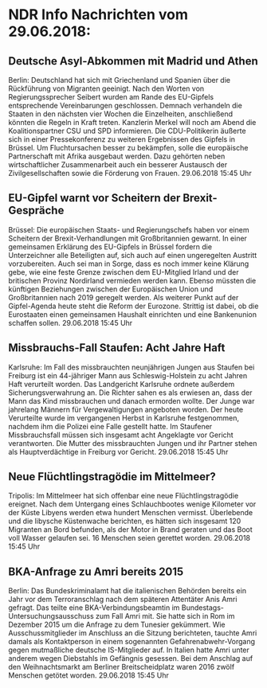 # NDR Info Nachrichten vom 29.06.2018:


## Deutsche Asyl-Abkommen mit Madrid und Athen
Berlin: Deutschland hat sich mit Griechenland und Spanien über die Rückführung von Migranten geeinigt. Nach den Worten von Regierungssprecher Seibert wurden am Rande des EU-Gipfels entsprechende Vereinbarungen geschlossen. Demnach verhandeln die Staaten in den nächsten vier Wochen die Einzelheiten, anschließend könnten die Regeln in Kraft treten. Kanzlerin Merkel will noch am Abend die Koalitionspartner CSU und SPD informieren. Die CDU-Politikerin äußerte sich in einer Pressekonferenz zu weiteren Ergebnissen des Gipfels in Brüssel. Um Fluchtursachen besser zu bekämpfen, solle die europäische Partnerschaft mit Afrika ausgebaut werden. Dazu gehörten neben wirtschaftlicher Zusammenarbeit auch ein besserer Austausch der Zivilgesellschaften sowie die Förderung von Frauen. 29.06.2018 15:45 Uhr 

## EU-Gipfel warnt vor Scheitern der Brexit-Gespräche
Brüssel: Die europäischen Staats- und Regierungschefs haben vor einem Scheitern der Brexit-Verhandlungen mit Großbritannien gewarnt. In einer gemeinsamen Erklärung des EU-Gipfels in Brüssel fordern die Unterzeichner alle Beteiligten auf, sich auch auf einen ungeregelten Austritt vorzubereiten. Auch sei man in Sorge, dass es noch immer keine Klärung gebe, wie eine feste Grenze zwischen dem EU-Mitglied Irland und der britischen Provinz Nordirland vermieden werden kann. Ebenso müssten die künftigen Beziehungen zwischen der Europäischen Union und Großbritannien nach 2019 geregelt werden. Als weiterer Punkt auf der Gipfel-Agenda heute steht die Reform der Eurozone. Strittig ist dabei, ob die Eurostaaten einen gemeinsamen Haushalt einrichten und eine Bankenunion schaffen sollen. 29.06.2018 15:45 Uhr 

## Missbrauchs-Fall Staufen: Acht Jahre Haft
Karlsruhe: Im Fall des missbrauchten neunjährigen Jungen aus Staufen bei Freiburg ist ein 44-jähriger Mann aus Schleswig-Holstein zu acht Jahren Haft verurteilt worden. Das Landgericht Karlsruhe ordnete außerdem Sicherungsverwahrung an. Die Richter sahen es als erwiesen an, dass der Mann das Kind missbrauchen und danach ermorden wollte. Der Junge war jahrelang Männern für Vergewaltigungen angeboten worden. Der heute Verurteilte wurde im vergangenen Herbst in Karlsruhe festgenommen, nachdem ihm die Polizei eine Falle gestellt hatte. Im Staufener Missbrauchsfall müssen sich insgesamt acht Angeklagte vor Gericht verantworten. Die Mutter des missbrauchten Jungen und ihr Partner stehen als Hauptverdächtige in Freiburg vor Gericht. 29.06.2018 15:45 Uhr 

## Neue Flüchtlingstragödie im Mittelmeer?
Tripolis: Im Mittelmeer hat sich offenbar eine neue Flüchtlingstragödie ereignet. Nach dem Untergang eines Schlauchbootes wenige Kilometer vor der Küste Libyens werden etwa hundert Menschen vermisst. Überlebende und die libysche Küstenwache berichten, es hätten sich insgesamt 120 Migranten an Bord befunden, als der Motor in Brand geraten und das Boot voll Wasser gelaufen sei. 16 Menschen seien gerettet worden. 29.06.2018 15:45 Uhr 

## BKA-Anfrage zu Amri bereits 2015
Berlin: Das Bundeskriminalamt hat die italienischen Behörden bereits ein Jahr vor dem Terroranschlag nach dem späteren Attentäter Anis Amri gefragt. Das teilte eine BKA-Verbindungsbeamtin im Bundestags-Untersuchungsausschuss zum Fall Amri mit. Sie hatte sich in Rom im Dezember 2015 um die Anfrage zu dem Tunesier gekümmert. Wie Ausschussmitglieder im Anschluss an die Sitzung berichteten, tauchte Amri damals als Kontaktperson in einem sogenannten Gefahrenabwehr-Vorgang gegen mutmaßliche deutsche IS-Mitglieder auf. In Italien hatte Amri unter anderem wegen Diebstahls im Gefängnis gesessen. Bei dem Anschlag auf den Weihnachtsmarkt am Berliner Breitscheidplatz waren 2016 zwölf Menschen getötet worden. 29.06.2018 15:45 Uhr 
